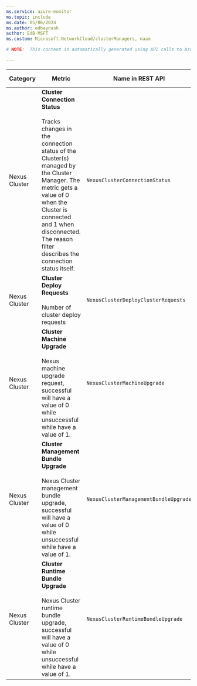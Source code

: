 ```yaml
---
ms.service: azure-monitor
ms.topic: include
ms.date: 05/06/2024
ms.author: edbaynash
author: EdB-MSFT
ms.custom: Microsoft.NetworkCloud/clusterManagers, naam

# NOTE:  This content is automatically generated using API calls to Azure. Any edits made on these files will be overwritten in the next run of the script. 
 
---
```



|Category|Metric|Name in REST API|Unit|Aggregation|Dimensions|Time Grains|DS Export|
|---|---|---|---|---|---|---|---|
|Nexus Cluster|**Cluster Connection Status**<br><br>Tracks changes in the connection status of the Cluster(s) managed by the Cluster Manager. The metric gets a value of 0 when the Cluster is connected and 1 when disconnected. The reason filter describes the connection status itself. |`NexusClusterConnectionStatus` |Count |Average |`clusterName`, `reason`|PT1M |No|
|Nexus Cluster|**Cluster Deploy Requests**<br><br>Number of cluster deploy requests |`NexusClusterDeployClusterRequests` |Count |Average |`clusterVersion`|PT1M |No|
|Nexus Cluster|**Cluster Machine Upgrade**<br><br>Nexus machine upgrade request, successful will have a value of 0 while unsuccessful while have a value of 1. |`NexusClusterMachineUpgrade` |Count |Average |`clusterName`, `clusterVersion`, `result`, `upgradedFromVersion`, `upgradedToVersion`, `upgradeStrategy`|PT1M |No|
|Nexus Cluster|**Cluster Management Bundle Upgrade**<br><br>Nexus Cluster management bundle upgrade, successful will have a value of 0 while unsuccessful while have a value of 1. |`NexusClusterManagementBundleUpgrade` |Count |Average |`clusterName`, `clusterVersion`, `result`, `upgradedFromVersion`, `upgradedToVersion`|PT1M |No|
|Nexus Cluster|**Cluster Runtime Bundle Upgrade**<br><br>Nexus Cluster runtime bundle upgrade, successful will have a value of 0 while unsuccessful while have a value of 1. |`NexusClusterRuntimeBundleUpgrade` |Count |Average |`clusterName`, `clusterVersion`, `result`, `upgradedFromVersion`, `upgradedToVersion`|PT1M |No|